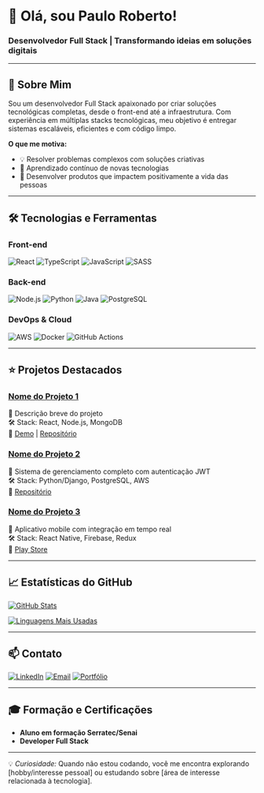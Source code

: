 # 👋 Olá, sou Paulo Roberto!

### Desenvolvedor Full Stack | Transformando ideias em soluções digitais

---

## 🚀 Sobre Mim
Sou um desenvolvedor Full Stack apaixonado por criar soluções tecnológicas completas, desde o front-end até a infraestrutura. Com experiência em múltiplas stacks tecnológicas, meu objetivo é entregar sistemas escaláveis, eficientes e com código limpo.

**O que me motiva:**
- 💡 Resolver problemas complexos com soluções criativas
- 🌱 Aprendizado contínuo de novas tecnologias
- 🚀 Desenvolver produtos que impactem positivamente a vida das pessoas

---

## 🛠 Tecnologias e Ferramentas

### Front-end
![React](https://img.shields.io/badge/React-20232A?style=for-the-badge&logo=react&logoColor=61DAFB)
![TypeScript](https://img.shields.io/badge/TypeScript-007ACC?style=for-the-badge&logo=typescript&logoColor=white)
![JavaScript](https://img.shields.io/badge/JavaScript-F7DF1E?style=for-the-badge&logo=javascript&logoColor=black)
![SASS](https://img.shields.io/badge/Sass-CC6699?style=for-the-badge&logo=sass&logoColor=white)

### Back-end
![Node.js](https://img.shields.io/badge/Node.js-43853D?style=for-the-badge&logo=node.js&logoColor=white)
![Python](https://img.shields.io/badge/Python-3776AB?style=for-the-badge&logo=python&logoColor=white)
![Java](https://img.shields.io/badge/Java-ED8B00?style=for-the-badge&logo=openjdk&logoColor=white)
![PostgreSQL](https://img.shields.io/badge/PostgreSQL-316192?style=for-the-badge&logo=postgresql&logoColor=white)

### DevOps & Cloud
![AWS](https://img.shields.io/badge/AWS-232F3E?style=for-the-badge&logo=amazon-aws&logoColor=white)
![Docker](https://img.shields.io/badge/Docker-2496ED?style=for-the-badge&logo=docker&logoColor=white)
![GitHub Actions](https://img.shields.io/badge/GitHub_Actions-2088FF?style=for-the-badge&logo=github-actions&logoColor=white)

---

## ⭐ Projetos Destacados

### [Nome do Projeto 1](link)
📝 Descrição breve do projeto  
🛠 Stack: React, Node.js, MongoDB  
🔗 [Demo](link) | [Repositório](link)

### [Nome do Projeto 2](link)
📝 Sistema de gerenciamento completo com autenticação JWT  
🛠 Stack: Python/Django, PostgreSQL, AWS  
🔗 [Repositório](link)

### [Nome do Projeto 3](link)
📝 Aplicativo mobile com integração em tempo real  
🛠 Stack: React Native, Firebase, Redux  
🔗 [Play Store](link)

---

## 📈 Estatísticas do GitHub

[![GitHub Stats](https://github-readme-stats.vercel.app/api?username=seuusername&show_icons=true&theme=radical)](https://github.com/seuusername)

[![Linguagens Mais Usadas](https://github-readme-stats.vercel.app/api/top-langs/?username=seuusername&layout=compact&theme=radical)](https://github.com/seuusername)

---

## 📫 Contato

[![LinkedIn](https://img.shields.io/badge/LinkedIn-0077B5?style=for-the-badge&logo=linkedin&logoColor=white)](link)
[![Email](https://img.shields.io/badge/Email-D14836?style=for-the-badge&logo=gmail&logoColor=white)](mailto:hankspqd6812925@gmail.com)
[![Portfólio](https://img.shields.io/badge/Portfólio-4285F4?style=for-the-badge&logo=google-chrome&logoColor=white)](link)

---

## 🎓 Formação e Certificações
- **Aluno em formação Serratec/Senai**  
- **Developer Full Stack**  

---

💡 *Curiosidade:* Quando não estou codando, você me encontra explorando [hobby/interesse pessoal] ou estudando sobre [área de interesse relacionada à tecnologia].

  
